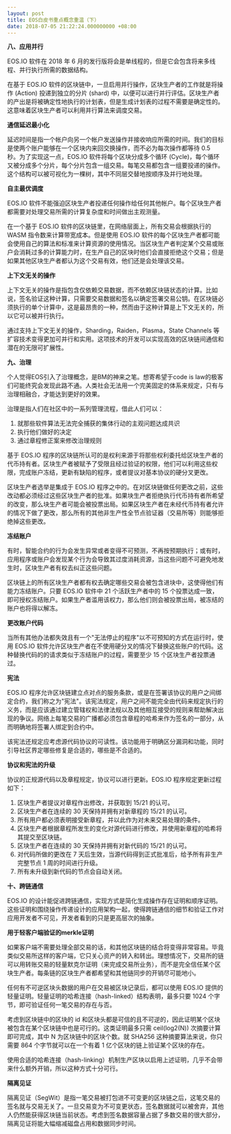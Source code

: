 ```yaml
---
layout: post
title: EOS白皮书重点概念重温（下）
date: 2018-07-05 21:22:24.000000000 +08:00
---
```


**八、应用并行**

EOS.IO 软件在 2018 年 6 月的发行版将会是单线程的，但是它会包含将来多线程、并行执行所需的数据结构。

在基于 EOS.IO 软件的区块链中，一旦启用并行操作，区块生产者的工作就是将操作 (Action) 投递到独立的分片 (shard) 中，以便可以进行并行评估。区块生产者的产出是将被确定性地执行的计划表，但是生成计划表的过程不需要是确定性的。这意味着区块生产者可以利用并行算法来调度交易。

**通信延迟最小化**

延迟时间是指一个帐户向另一个帐户发送操作并接收响应所需的时间。我们的目标是使两个账户能够在一个区块内来回交换操作，而不必为每次操作都等待 0.5 秒。为了实现这一点，EOS.IO 软件将每个区块分成多个循环 (Cycle)，每个循环又被分成多个分片，每个分片包含一组交易。每笔交易都包含一组要投递的操作。这个结构可以被可视化为一棵树，其中不同层交替地按顺序及并行地处理。

**自主最优调度**

EOS.IO 软件不能强迫区块生产者投递任何操作给任何其他帐户。每个区块生产者都需要对处理交易所需的计算复杂度和时间做出主观测量。

在一个基于 EOS.IO 软件的区块链里，在网络层面上，所有交易会根据执行的 WASM 指令数来计算带宽成本。但是使用 EOS.IO 软件的每个区块生产者都可能会使用自己的算法和标准来计算资源的使用情况。当区块生产者判定某个交易或账户会消耗过多的计算能力时，在生产自己的区块时他们会直接拒绝这个交易；但是如果其他区块生产者都认为这个交易有效，他们还是会处理该交易。

**上下文无关的操作**

上下文无关的操作是指包含仅依赖交易数据，而不依赖区块链状态的计算。比如说，签名验证这种计算，只需要交易数据和签名以确定签署交易公钥。在区块链必须执行的单个计算中，这是最昂贵的一种，然而由于这种计算是上下文无关的，所以它可以被并行执行。

通过支持上下文无关的操作，Sharding，Raiden，Plasma，State Channels 等扩容技术变得更加可并行和实用。这项技术的开发可以实现高效的区块链间通信和潜在的无限可扩展性。

**九、治理**

个人觉得EOS引入了治理概念，是BM的神来之笔。想寄希望于code is law的极客们可能终究会发现此路不通。人类社会无法用一个完美固定的体系来规定，只有与治理相融合，才能达到更好的效果。

治理是指人们在社区中的一系列管理流程，借此人们可以：
1. 就那些软件算法无法完全捕获的集体行动的主观问题达成共识
2. 执行他们做好的决定
3. 通过章程修正案来修改治理规则

基于 EOS.IO 程序的区块链所认可的是权利来源于将那些权利委托给区块生产者的代币持有者。区块生产者被赋予了受限且经过验证的权限，他们可以利用这些权限，完成账户冻结，更新有缺陷的程序，或者提议对基本协议的硬分叉更改。

区块生产者选举是集成于 EOS.IO 程序之中的。在对区块链做任何更改之前，这些改动都必须经过这些区块生产者的批准。如果块生产者拒绝执行代币持有者所希望的改变，那么块生产者可能会被投票出局。如果区块生产者在未经代币持有者允许的情况下做了更改，那么所有的其他非生产性全节点验证器（交易所等）则能够拒绝掉这些更改。

**冻结账户**

有时，智能合约的行为会发生异常或者变得不可预测，不再按预期执行；或有时，应用程序或账户会发现某个行为会导致其过度消耗资源，当这些问题不可避免地发生时，区块生产者有权去纠正这些问题。

区块链上的所有区块生产者都有权去确定哪些交易会被包含进块中，这使得他们有能力冻结账户。只要 EOS.IO 软件中 21 个活跃生产者中的 15 个投票达成一致，即可授权冻结账户。如果生产者滥用该权力，那么他们则会被投票出局，被冻结的账户也将得以解冻。

**更改账户代码**

当所有其他办法都失效且有一个"无法停止的程序"以不可预知的方式在运行时，使用 EOS.IO 软件允许区块生产者在不使用硬分叉的情况下替换这些账户的代码。这种替换代码的的请求类似于冻结账户的过程，需要至少 15 个区块生产者投票通过。

**宪法**

EOS.IO 程序允许区块链建立点对点的服务条款，或是在签署该协议的用户之间绑定合约，我们称之为"宪法"。该宪法规定，用户之间不能完全由代码来规定执行的义务，而是应该通过建立管辖权和法律法规以及其他相互接受的规则来帮助解决出现的争议。网络上每笔交易的广播都必须包含章程的哈希来作为签名的一部分，从而明确地将签署人绑定到合约中。

该宪法还规定应考虑源代码协议的可读性。该功能用于明确区分漏洞和功能，同时引导社区界定哪些修复是合适的，哪些是不合适的。

**协议和宪法的升级**

协议的正规源代码以及章程规定，协议可以进行更新。EOS.IO 程序规定更新过程如下：
1. 区块生产者提议对章程作出修改，并获取到 15/21 的认可。
2. 区块生产者在连续的 30 天保持并拥有对新章程的 15/21 的认可。
3. 所有用户都必须表明接受新章程，并以此作为对未来交易处理的条件。
4. 区块生产者根据章程所发生的变化对源代码进行修改，并使用新章程的哈希将其提交至区块链。
5. 区块生产者在连续的 30 天保持并拥有对新代码的 15/21 的认可。
6. 对代码所做的更改在 7 天后生效，当源代码得到正式批准后，给予所有非生产完整节点 1 周的时间进行升级。
7. 所有未升级到新代码的节点会自动关闭。

**十、跨链通信**

EOS.IO 的设计能促进跨链通信，实现方式是简化生成操作存在证明和顺序证明。这些证明和围绕操作传递设计的应用架构一起，使得跨链通信的细节和验证工作对应用开发者不可见，开发者看到的只是更高层次的抽象。

**用于轻客户端验证的merkle证明**

如果客户端不需要处理全部交易的话，和其他区块链的结合将变得非常容易。毕竟类似交易所这样的客户端，它只关心资产的转入和转出。理想情况下，交易所的链可以用转账交易的轻量默克尔证明（来完成交易所业务），而不是完全信任某个区块生产者。每条链的区块生产者都希望和其他链同步的开销尽可能地小。

任何有不可逆区块头数据的用户在交易被区块记录后，都可以使用 EOS.IO 提供的轻量证明。轻量证明的哈希连接（hash-linked）结构表明，最多只要 1024 个字节，即可验证任何一笔交易的存在与否。

考虑到区块链中的区块的 id 和区块头都是可信的且不可逆的，因此证明某个区块被包含在某个区块链中也是可行的。这类证明最多只需 ceil(log2(N)) 次摘要计算即可完成，其中 N 为区块链中的区块个数。就 SHA256 这种摘要算法来说，你只需要 864 个字节就可以在一个有着 1 亿个区块的链上验证某个区块的存在。

使用合适的哈希连接（hash-linking）机制生产区块以启用上述证明，几乎不会带来什么额外开销，所以这种方式十分可行。

**隔离见证**

隔离见证（SegWit）是指一笔交易被打包进不可变更的区块链之后，这笔交易的签名就与交易无关了。一旦交易变为不可变更状态，签名数据就可以被舍弃，其他人仍然能获得区块链当前状态。考虑到签名数据容量占据了多数交易的很大部分，隔离见证将能大幅缩减磁盘占用和数据同步时间。